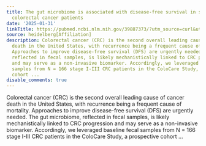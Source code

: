 ```yaml
---
title: The gut microbiome is associated with disease-free survival in stage I-III
  colorectal cancer patients
date: '2025-01-31'
linkTitle: https://pubmed.ncbi.nlm.nih.gov/39887373/?utm_source=curl&utm_medium=rss&utm_campaign=pubmed-2&utm_content=1FakS-2QOkCT8HsMOQP1bCRQ4YzyumYOmxmF0moLsQ3dFB1E9V&fc=20220326224207&ff=20250201170558&v=2.18.0.post9+e462414
source: heidelberg[Affiliation]
description: Colorectal cancer (CRC) is the second overall leading cause of cancer
  death in the United States, with recurrence being a frequent cause of mortality.
  Approaches to improve disease-free survival (DFS) are urgently needed. The gut microbiome,
  reflected in fecal samples, is likely mechanistically linked to CRC progression
  and may serve as a non-invasive biomarker. Accordingly, we leveraged baseline fecal
  samples from N = 166 stage I-III CRC patients in the ColoCare Study, a prospective
  cohort ...
disable_comments: true
---
```

Colorectal cancer (CRC) is the second overall leading cause of cancer death in the United States, with recurrence being a frequent cause of mortality. Approaches to improve disease-free survival (DFS) are urgently needed. The gut microbiome, reflected in fecal samples, is likely mechanistically linked to CRC progression and may serve as a non-invasive biomarker. Accordingly, we leveraged baseline fecal samples from N = 166 stage I-III CRC patients in the ColoCare Study, a prospective cohort ...